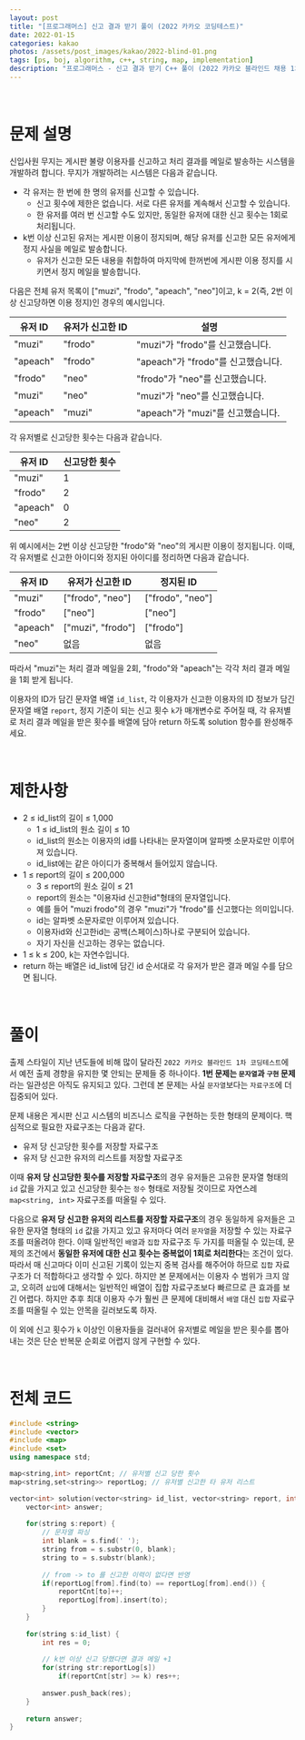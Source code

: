 ```yaml
---
layout: post
title: "[프로그래머스] 신고 결과 받기 풀이 (2022 카카오 코딩테스트)"
date: 2022-01-15
categories: kakao
photos: /assets/post_images/kakao/2022-blind-01.png
tags: [ps, boj, algorithm, c++, string, map, implementation]
description: "프로그래머스 - 신고 결과 받기 C++ 풀이 (2022 카카오 블라인드 채용 1차 코딩테스트)"
---
```


<br>

# 문제 설명

신입사원 무지는 게시판 불량 이용자를 신고하고 처리 결과를 메일로 발송하는 시스템을 개발하려 합니다. 무지가 개발하려는 시스템은 다음과 같습니다.

- 각 유저는 한 번에 한 명의 유저를 신고할 수 있습니다.
    - 신고 횟수에 제한은 없습니다. 서로 다른 유저를 계속해서 신고할 수 있습니다.
    - 한 유저를 여러 번 신고할 수도 있지만, 동일한 유저에 대한 신고 횟수는 1회로 처리됩니다.
- k번 이상 신고된 유저는 게시판 이용이 정지되며, 해당 유저를 신고한 모든 유저에게 정지 사실을 메일로 발송합니다.
    - 유저가 신고한 모든 내용을 취합하여 마지막에 한꺼번에 게시판 이용 정지를 시키면서 정지 메일을 발송합니다.

다음은 전체 유저 목록이 ["muzi", "frodo", "apeach", "neo"]이고, k = 2(즉, 2번 이상 신고당하면 이용 정지)인 경우의 예시입니다.

유저 ID|유저가 신고한 ID|설명
---|-----|---
"muzi"|"frodo"|"muzi"가 "frodo"를 신고했습니다.
"apeach"|"frodo"|"apeach"가 "frodo"를 신고했습니다.
"frodo"|"neo"|"frodo"가 "neo"를 신고했습니다.
"muzi"|"neo"|"muzi"가 "neo"를 신고했습니다.
"apeach"|"muzi"|"apeach"가 "muzi"를 신고했습니다.

각 유저별로 신고당한 횟수는 다음과 같습니다.

유저 ID|신고당한 횟수
---|---
"muzi"|1
"frodo"|2
"apeach"|0
"neo"|2

위 예시에서는 2번 이상 신고당한 "frodo"와 "neo"의 게시판 이용이 정지됩니다. 이때, 각 유저별로 신고한 아이디와 정지된 아이디를 정리하면 다음과 같습니다.

유저 ID|유저가 신고한 ID|정지된 ID
---|---|---
"muzi"|["frodo", "neo"]|["frodo", "neo"]
"frodo"|["neo"]|["neo"]
"apeach"|["muzi", "frodo"]|["frodo"]
"neo"|없음|없음

따라서 "muzi"는 처리 결과 메일을 2회, "frodo"와 "apeach"는 각각 처리 결과 메일을 1회 받게 됩니다.

이용자의 ID가 담긴 문자열 배열 `id_list`, 각 이용자가 신고한 이용자의 ID 정보가 담긴 문자열 배열 `report`, 정지 기준이 되는 신고 횟수 `k`가 매개변수로 주어질 때, 각 유저별로 처리 결과 메일을 받은 횟수를 배열에 담아 return 하도록 solution 함수를 완성해주세요.

<br>

# 제한사항

- 2 ≤ id_list의 길이 ≤ 1,000
    - 1 ≤ id_list의 원소 길이 ≤ 10
    - id_list의 원소는 이용자의 id를 나타내는 문자열이며 알파벳 소문자로만 이루어져 있습니다.
    - id_list에는 같은 아이디가 중복해서 들어있지 않습니다.
- 1 ≤ report의 길이 ≤ 200,000
    - 3 ≤ report의 원소 길이 ≤ 21
    - report의 원소는 "이용자id 신고한id"형태의 문자열입니다.
    - 예를 들어 "muzi frodo"의 경우 "muzi"가 "frodo"를 신고했다는 의미입니다.
    - id는 알파벳 소문자로만 이루어져 있습니다.
    - 이용자id와 신고한id는 공백(스페이스)하나로 구분되어 있습니다.
    - 자기 자신을 신고하는 경우는 없습니다.
- 1 ≤ k ≤ 200, k는 자연수입니다.
- return 하는 배열은 id_list에 담긴 id 순서대로 각 유저가 받은 결과 메일 수를 담으면 됩니다.

<br>

# 풀이

출제 스타일이 지난 년도들에 비해 많이 달라진 `2022 카카오 블라인드 1차 코딩테스트`에서 예전 출제 경향을 유지한 몇 안되는 문제들 중 하나이다. **1번 문제는 `문자열`과 `구현` 문제**라는 일관성은 아직도 유지되고 있다. 그런데 본 문제는 사실 `문자열`보다는 `자료구조`에 더 집중되어 있다.

문제 내용은 게시판 신고 시스템의 비즈니스 로직을 구현하는 듯한 형태의 문제이다. 핵심적으로 필요한 자료구조는 다음과 같다.

- 유저 당 신고당한 횟수를 저장할 자료구조
- 유저 당 신고한 유저의 리스트를 저장할 자료구조

이때 **유저 당 신고당한 횟수를 저장할 자료구조**의 경우 유저들은 고유한 문자열 형태의 `id` 값을 가지고 있고 신고당한 횟수는 `정수` 형태로 저장될 것이므로 자연스레 `map<string, int>` 자료구조를 떠올릴 수 있다.

다음으로 **유저 당 신고한 유저의 리스트를 저장할 자료구조**의 경우 동일하게 유저들은 고유한 문자열 형태의 `id` 값을 가지고 있고 유저마다 여러 `문자열`을 저장할 수 있는 자료구조를 떠올려야 한다. 이때 일반적인 `배열`과 `집합` 자료구조 두 가지를 떠올릴 수 있는데, 문제의 조건에서 **동일한 유저에 대한 신고 횟수는 중복없이 1회로 처리한다**는 조건이 있다. 따라서 매 신고마다 이미 신고된 기록이 있는지 중복 검사를 해주어야 하므로 `집합` 자료구조가 더 적합하다고 생각할 수 있다. 하지만 본 문제에서는 이용자 수 범위가 크지 않고, 오히려 `삽입`에 대해서는 일반적인 배열이 집합 자료구조보다 빠르므로 큰 효과를 보긴 어렵다. 하지만 추후 최대 이용자 수가 훨씬 큰 문제에 대비해서 `배열` 대신 `집합` 자료구조를 떠올릴 수 있는 안목을 길러보도록 하자.

이 외에 신고 횟수가 `k` 이상인 이용자들을 걸러내어 유저별로 메일을 받은 횟수를 뽑아내는 것은 단순 반복문 순회로 어렵지 않게 구현할 수 있다.

<br>

# 전체 코드

```c++
#include <string>
#include <vector>
#include <map>
#include <set>
using namespace std;

map<string,int> reportCnt; // 유저별 신고 당한 횟수
map<string,set<string>> reportLog; // 유저별 신고한 타 유저 리스트

vector<int> solution(vector<string> id_list, vector<string> report, int k) {
    vector<int> answer;
    
    for(string s:report) {
        // 문자열 파싱
        int blank = s.find(' ');
        string from = s.substr(0, blank);
        string to = s.substr(blank);
        
        // from -> to 를 신고한 이력이 없다면 반영
        if(reportLog[from].find(to) == reportLog[from].end()) {
            reportCnt[to]++;
            reportLog[from].insert(to);
        }
    }
    
    for(string s:id_list) {
        int res = 0;
        
        // k번 이상 신고 당했다면 결과 메일 +1
        for(string str:reportLog[s])
            if(reportCnt[str] >= k) res++;
        
        answer.push_back(res);
    }
    
    return answer;
}
```
